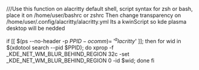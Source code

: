 ///Use this function on alacritty default shell, script syntax for zsh or bash, place it on /home/user/bashrc or zshrc Then change transparency on /home/user/.config/alacritty/alacritty.yml Its a kwinScript so kde plasma desktop will be nedded

if [[ $(ps --no-header -p $PPID -o comm) =~ '^alacritty$' ]]; then
        for wid in $(xdotool search --pid $PPID); do
            xprop -f _KDE_NET_WM_BLUR_BEHIND_REGION 32c -set _KDE_NET_WM_BLUR_BEHIND_REGION 0 -id $wid; done
fi

